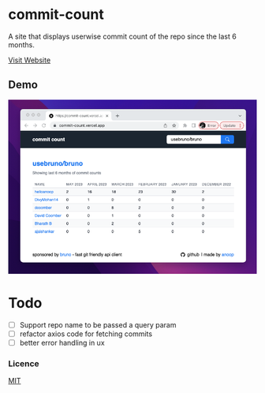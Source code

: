 # commit-count
A site that displays userwise commit count of the repo since the last 6 months.

[Visit Website](https://commit-count.vercel.app/)

## Demo
![screenshot](screenshots/demo.png)

# Todo
- [ ] Support repo name to be passed a query param
- [ ] refactor axios code for fetching commits
- [ ] better error handling in ux

### Licence
[MIT](license.md)
